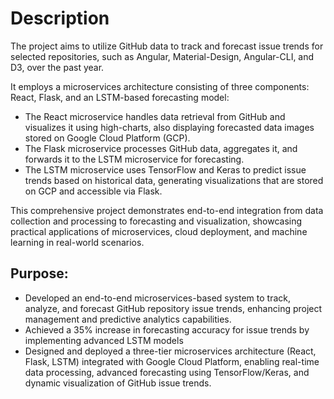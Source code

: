 # Description

The project aims to utilize GitHub data to track and forecast issue trends for selected repositories, such as Angular, Material-Design, Angular-CLI, and D3, over the past year.   

It employs a microservices architecture consisting of three components: React, Flask, and an LSTM-based forecasting model:  
- The React microservice handles data retrieval from GitHub and visualizes it using high-charts, also displaying forecasted data images stored on Google Cloud Platform (GCP).   
- The Flask microservice processes GitHub data, aggregates it, and forwards it to the LSTM microservice for forecasting.  
- The LSTM microservice uses TensorFlow and Keras to predict issue trends based on historical data, generating visualizations that are stored on GCP and accessible via Flask.   

This comprehensive project demonstrates end-to-end integration from data collection and processing to forecasting and visualization, 
showcasing practical applications of microservices, cloud deployment, and machine learning in real-world scenarios.  

## Purpose:

- Developed an end-to-end microservices-based system to track, analyze, and forecast GitHub repository issue trends, enhancing project management and predictive analytics capabilities.
- Achieved a 35% increase in forecasting accuracy for issue trends by implementing advanced LSTM models
- Designed and deployed a three-tier microservices architecture (React, Flask, LSTM) integrated with Google Cloud Platform, 
enabling real-time data processing, advanced forecasting using TensorFlow/Keras, and dynamic visualization of GitHub issue trends.
